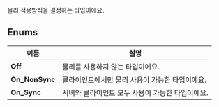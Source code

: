 
물리 적용방식을 결정하는 타입이에요. 
## **Enums**

 **이름** | **설명** |
 --- | --- |
**Off** |물리를 사용하지 않는 타입이에요. |
**On_NonSync** |클라이언트에서만 물리 사용이 가능한 타입이에요. |
**On_Sync** |서버와 클라이언트 모두 사용이 가능한 타입이에요. |
